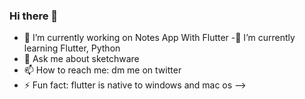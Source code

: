 ### Hi there 👋



- 🔭 I’m currently working on Notes App With Flutter
-🌱 I’m currently learning Flutter, Python
- 💬 Ask me about sketchware
- 📫 How to reach me: dm me on twitter
- ⚡ Fun fact: flutter is native to windows and mac os
-->
